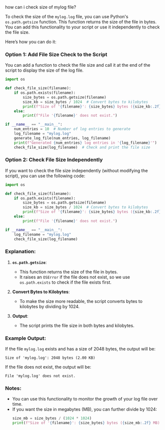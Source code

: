 how can i check size of mylog file?

To check the size of the `mylog.log` file, you can use Python's `os.path.getsize` function. This function returns the size of the file in bytes. You can add this functionality to your script or use it independently to check the file size.

Here’s how you can do it:

### Option 1: Add File Size Check to the Script
You can add a function to check the file size and call it at the end of the script to display the size of the log file.

```python
import os

def check_file_size(filename):
    if os.path.exists(filename):
        size_bytes = os.path.getsize(filename)
        size_kb = size_bytes / 1024  # Convert bytes to kilobytes
        print(f"Size of '{filename}': {size_bytes} bytes ({size_kb:.2f} KB)")
    else:
        print(f"File '{filename}' does not exist.")

if __name__ == "__main__":
    num_entries = 10  # Number of log entries to generate
    log_filename = "mylog.log"
    generate_log_file(num_entries, log_filename)
    print(f"Generated {num_entries} log entries in '{log_filename}'")
    check_file_size(log_filename)  # Check and print the file size
```

### Option 2: Check File Size Independently
If you want to check the file size independently (without modifying the script), you can use the following code:

```python
import os

def check_file_size(filename):
    if os.path.exists(filename):
        size_bytes = os.path.getsize(filename)
        size_kb = size_bytes / 1024  # Convert bytes to kilobytes
        print(f"Size of '{filename}': {size_bytes} bytes ({size_kb:.2f} KB)")
    else:
        print(f"File '{filename}' does not exist.")

if __name__ == "__main__":
    log_filename = "mylog.log"
    check_file_size(log_filename)
```

### Explanation:
1. **`os.path.getsize`**:
   - This function returns the size of the file in bytes.
   - It raises an `OSError` if the file does not exist, so we use `os.path.exists` to check if the file exists first.

2. **Convert Bytes to Kilobytes**:
   - To make the size more readable, the script converts bytes to kilobytes by dividing by 1024.

3. **Output**:
   - The script prints the file size in both bytes and kilobytes.

### Example Output:
If the file `mylog.log` exists and has a size of 2048 bytes, the output will be:

```
Size of 'mylog.log': 2048 bytes (2.00 KB)
```

If the file does not exist, the output will be:

```
File 'mylog.log' does not exist.
```

### Notes:
- You can use this functionality to monitor the growth of your log file over time.
- If you want the size in megabytes (MB), you can further divide by 1024:
  ```python
  size_mb = size_bytes / (1024 * 1024)
  print(f"Size of '{filename}': {size_bytes} bytes ({size_mb:.2f} MB)")
  ```
